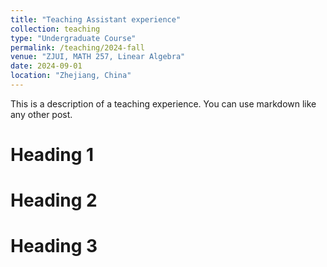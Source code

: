 ```yaml
---
title: "Teaching Assistant experience"
collection: teaching
type: "Undergraduate Course"
permalink: /teaching/2024-fall
venue: "ZJUI, MATH 257, Linear Algebra"
date: 2024-09-01
location: "Zhejiang, China"
---
```


This is a description of a teaching experience. You can use markdown like any other post.

Heading 1
======

Heading 2
======

Heading 3
======
